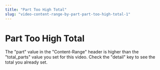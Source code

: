```yaml
---
title: "Part Too High Total"
slug: "video-content-range-by-part-part-too-high-total-1"
---
```


Part Too High Total
===================

The "part" value in the "Content-Range" header is higher than the "total_parts" value you set for this video. Check the "detail" key to see the total you already set.
